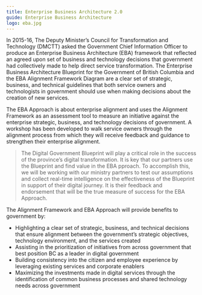 ```yaml
---
title: Enterprise Business Architecture 2.0
guide: Enterprise Business Architecture
logo: eba.jpg
---
```


In 2015-16, The Deputy Minister’s Council for Transformation and Technology (DMCTT) asked the Government Chief Information Officer to produce an Enterprise Business Architecture (EBA) framework that reflected an agreed upon set of business and technology decisions that government had collectively made to help direct service transformation. The Enterprise Business Architecture Blueprint for the Government of British Columbia and the EBA Alignment Framework Diagram are a clear set of strategic, business, and technical guidelines that both service owners and technologists in government should use when making decisions about the creation of new services.

The EBA Approach is about enterprise alignment and uses the Alignment Framework as an assessment tool to measure an initiative against the enterprise strategic, business, and technology decisions of government. A workshop has been developed to walk service owners through the alignment process from which they will receive feedback and guidance to strengthen their enterprise alignment.

> The Digital Government Blueprint will play a critical role in the success of the province’s digital transformation. It is key that our partners use the Blueprint and find value in the EBA pproach. To accomplish this, we will be working with our ministry partners to test our assumptions and collect real-time intelligence on the effectiveness of the Blueprint in support of their digital journey. It is their feedback and endorsement that will be the true measure of success for the EBA Approach.

The Alignment Framework and EBA Approach will provide benefits to government by:

* Highlighting a clear set of strategic, business, and technical decisions that ensure alignment between the government’s strategic objectives, technology environment, and the services created
* Assisting in the prioritization of initiatives from across government that best position BC as a leader in digital government
* Building consistency into the citizen and employee experience by leveraging existing services and corporate enablers
* Maximizing the investments made in digital services through the identification of common business processes and shared technology needs across government
